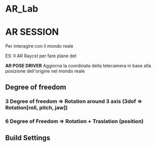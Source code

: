 # AR_Lab

# **AR SESSION**
Per interagire con il mondo reale


ES: Il AR Raycst per fare plane det

**AR POSE DRIVER**
Aggiorna la coordinata della telecamera in base alla posizione dell'origine nel mondo reale

## **Degree of freedom**
### **3 Degree of freedom** => Rotation around 3 axis (3dof => Rotation[roll, pitch, jaw])
### **6 Degree of Freedom** => Rotation + Traslation (position)

## Build Settings

